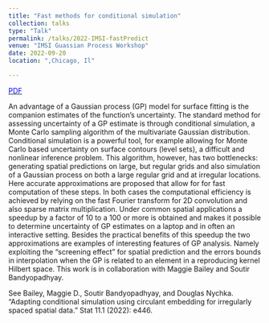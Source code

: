 ```yaml
---
title: "Fast methods for conditional simulation"
collection: talks
type: "Talk"
permalink: /talks/2022-IMSI-fastPredict
venue: "IMSI Guassian Process Workshop" 
date: 2022-09-20
location: ",Chicago, Il"

---
```

[<span style="color:blue">PDF</span>](https://dnychka.github.io/files/FastConditionalSimulationWU.pdf)

An advantage of a Gaussian process (GP)  model for surface fitting is the companion estimates of the function’s uncertainty.  The standard method for assessing uncertainty of a GP estimate is through  conditional simulation, a Monte Carlo sampling algorithm of the multivariate Gaussian distribution.  Conditional simulation is a powerful tool, for example allowing for Monte Carlo based uncertainty on surface contours (level sets), a difficult and nonlinear inference problem.  This algorithm, however, has two bottlenecks: generating  spatial predictions on large, but regular grids and also simulation of a Gaussian process on both a large regular grid and at irregular locations. Here accurate approximations are proposed that allow for for fast computation of these steps. In both cases the computational efficiency is achieved by relying on the fast Fourier transform for 2D convolution and also sparse matrix multiplication. Under common spatial applications a speedup by a factor of 10 to  a 100  or more is obtained  and makes it possible to determine uncertainty of GP estimates on a laptop and in often an interactive setting.  Besides the practical benefits of this speedup the two approximations are examples of interesting features of GP analysis. Namely exploiting the “screening effect” for spatial prediction and the errors bounds in interpolation when the GP is related to an element in a reproducing kernel Hilbert space. 
This work is in collaboration with Maggie
Bailey and Soutir Bandyopadhyay.

See Bailey, Maggie D., Soutir Bandyopadhyay, and Douglas Nychka. “Adapting conditional simulation using circulant embedding for irregularly spaced spatial data.” Stat 11.1 (2022): e446.
